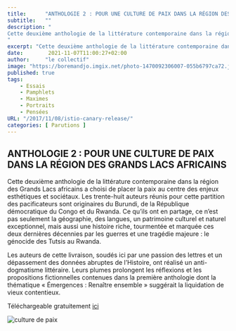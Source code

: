 ```yaml
---
title:      "ANTHOLOGIE 2 : POUR UNE CULTURE DE PAIX DANS LA RÉGION DES GRANDS LACS AFRICAINS"
subtitle:   ""
description: "
Cette deuxième anthologie de la littérature contemporaine dans la région des Grands Lacs africains a choisi de placer la paix au centre des enjeux esthétiques et sociétaux. Les trente-huit auteurs réunis pour cette partition des pacificateurs sont originaires du Burundi, de la République démocratique du Congo et du Rwanda. Ce qu’ils ont en partage, ce n’est pas seulement la géographie, des langues, un patrimoine culturel et naturel exceptionnel, mais aussi une histoire riche, tourmentée et marquée ces deux dernières décennies par les guerres et une tragédie majeure : le génocide des Tutsis au Rwanda
"
excerpt: "Cette deuxième anthologie de la littérature contemporaine dans la région des Grands Lacs africains a choisi de placer la paix au centre des enjeux esthétiques et sociétaux"
date:        2021-11-07T11:00:27+02:00
author:     "le collectif"
image: "https://boremandjo.imgix.net/photo-1470092306007-055b6797ca72.jpg"
published: true
tags:
    - Essais
    - Pamphlets
    - Maximes
    - Portraits
    - Pensées
URL: "/2017/11/08/istio-canary-release/"
categories: [ Parutions ]
---
```


##  ANTHOLOGIE 2 : POUR UNE CULTURE DE PAIX DANS LA RÉGION DES GRANDS LACS AFRICAINS 

Cette deuxième anthologie de la littérature contemporaine dans la région des Grands Lacs africains a choisi de placer la paix au centre des enjeux esthétiques et sociétaux. Les trente-huit auteurs réunis pour cette partition des pacificateurs sont originaires du Burundi, de la République démocratique du Congo et du Rwanda. Ce qu’ils ont en partage, ce n’est pas seulement la géographie, des langues, un patrimoine culturel et naturel exceptionnel, mais aussi une histoire riche, tourmentée et marquée ces deux dernières décennies par les guerres et une tragédie majeure : le génocide des Tutsis au Rwanda.

Les auteurs de cette livraison, soudés ici par une passion des lettres et un dépassement des données abruptes de l’Histoire, ont réalisé un anti-dogmatisme littéraire. Leurs plumes prolongent les réflexions et les propositions fictionnelles contenues dans la première anthologie dont la thématique « Émergences : Renaître ensemble » suggérait la liquidation de vieux contentieux.


Téléchargeable gratuitement [ici](https://lacroiseedeschemins.ma/produit/pour-une-culture-de-paix-dans-la-region-des-grands-lacs-africainsanthologie-2plateforme-des-ecrivains-des-grands-lacs-africains/)<BR>



![culture de paix](https://boremandjo.imgix.net/9789920753272_Pour-une-culture-de-paix-dans-la-re%CC%81gion-des-Grands-Lacs-africains.jpg)

